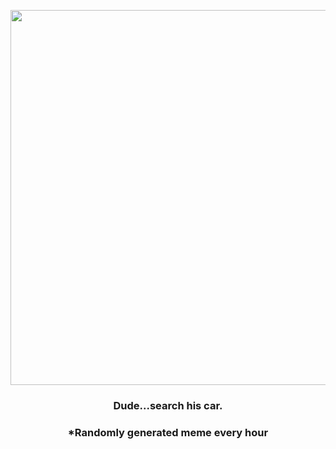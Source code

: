 <p align="center">
        <img src="https://i.redd.it/n0pka36yp9191.gif" width="600" height="600">
        </p>
        <h3 align="center">Dude...search his car.</h3>
        <h3 align="center">*Randomly generated meme every hour</h3>
    